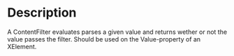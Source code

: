 Description
===========
A ContentFilter<T> evaluates parses a given value and returns wether or not the value passes the filter.
Should be used on the Value-property of an XElement.
